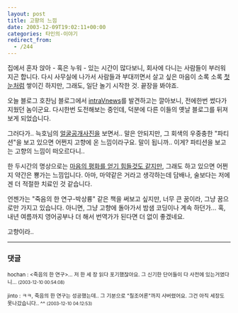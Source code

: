 ```yaml
---
layout: post
title: 고향의 느낌
date: 2003-12-09T19:02:11+00:00
categories: 타인의-이야기
redirect_from:
  - /244
---
```


집에서 혼자 앉아 - 혹은 누워 - 있는 시간이 많다보니, 회사에 다니는 사람들이 부러워 지곤 합니다. 다시 사무실에 나가서 사람들과 부대끼면서 살고 싶은 마음이 소록 소록 <a href="http://www.youzin.com/blog/archives/000158.html" target=bb>첫눈처럼</a> 쌓이긴 하지만, 그래도, 일단 놀기 시작한 것. 끝장을 봐야죠.

오늘 블로그 호찬님 블로그에서 <a href="http://hochan.net/archives/2003/12/09.html" target=bb>intraVnews</a>를 발견하고는 깔아보니, 전에한번 썼다가 지웠던 놈이군요. 다시한번 도전해보는 중인데, 덕분에 다른 이들의 옛날 블로그를 뒤져보게 되었습니다.

그러다가.. 늑호님의 <a href="http://www.redwolf.pe.kr/myweblog/archives/000264.html" target=bb>얼굴공개사진을</a> 보면서.. 말은 안되지만, 그 회색의 우중충한 "파티션"을 보고 있으면 어쩐지 고향에 온 느낌이라구요. 말이 됩니까.. 이게? 파티션을 보고는 고향의 느낌이 떠오르다니..

한 두시간의 명상으로는 <a href="http://cyana.cafe24.com/rtbc/archives/000175.html" target=bb>마음의 평화를 얻기 힘들것도 같지만</a>, 그래도 하고 있으면 어쩐지 약간은 뿅가는 느낌입니다. 아마, 마약같은 거라고 생각하는데 담배나, 술보다는 저에겐 더 적절한 치료인 것 같습니다.

언젠가는 "죽음의 한 연구-박상륭" 같은 책을 써보고 싶지만, 너무 큰 꿈이라, 그냥 꿈으로만 가지고 있습니다. 아니면, 그냥 고향에 돌아가서 밤샘 코딩이나 계속 하던가... 혹, 내년 여름까지 영어공부나 더 해서 번역가가 된다면 더 없이 좋겠네요.

고향이라..

* * *

### 댓글



<!--- cmt:518 --->
<!--- mail: --->
<!--- parent:0 --->

<small class=comment>hochan : <죽음의 한 연구>... 저 한 세 장 읽다 포기했잖아요. 그 신기한 단어들이 다 사전에 있는거였다니... <small>(2003-12-10 00:54:08)</small></small>


<!--- cmt:519 --->
<!--- mail: --->
<!--- parent:0 --->

<small class=comment>jinto : ㅋㅋ, 죽음의 한 연구는 성공했는데.. 그 기분으로 "칠조어론"까지 사버렸어요. 그건 아직 세장도 못나갔습니다.. ^^ <small>(2003-12-10 04:12:53)</small></small>

